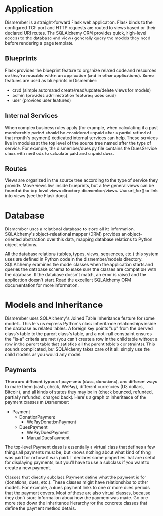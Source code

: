 # Application

Dismember is a straight-forward Flask web application.  Flask binds to the configured
TCP port and HTTP requests are routed to views based on their declared URI routes.
The SQLAlchemy ORM provides quick, high-level access to the database and views
generally query the models they need before rendering a page template.

## Blueprints

Flask provides the blueprint feature to organize related code and resources so they're
reusable within an application (and in other applications).  Some features are
used as blueprints in Dismember:

- crud (simple automated create/read/update/delete views for models)
- admin (provides administration features; uses crud)
- user (provides user features)

## Internal Services

When complex business rules apply (for example, when calculating if a past membership
period should be considered unpaid after a partial refund of that month's payment)
dedicated internal services can help.  These services live in modules at the top level
of the source tree named after the type of service.  For example, the dismember/dues.py
file contains the DuesService class with methods to calculate paid and unpaid dues.

## Routes

Views are organized in the source tree according to the type of service they provide.
Move views live inside blueprints, but a few general views can be found at the top-level
views directory dismember/views.  Use url_for() to link into views (see the Flask docs).

# Database

Dismember uses a relational database to store all its information.  SQLAlchemy's
object-releational mapper (ORM) provides an object-oriented abstraction over this
data, mapping database relations to Python object relations.

All the database relations (tables, types, views, sequences, etc.) this system uses
are defined in Python code in the dismember/models directory.  SQLAlchemy examines
the model classes when the application starts and queries the database schema
to make sure the classes are compatible with the database.  If the database doesn't
match, an error is raised and the application doesn't start.  Read the excellent
SQLAlchemy ORM documentation for more information.

# Models and Inheritance

Dismember uses SQLAlchemy's Joined Table Inheritance feature for some models.
This lets us express Python's class inheritance relationships inside the database
as related tables.  A foreign key points "up" from the derived class's table to the
parent class's table, and a not-null constraint ensures the "is-a" criteria are
met (you can't create a row in the child table without a row in the parent table that
satisfies all the parent table's constraints).  This sounds complicated, but
SQLAlchemy takes care of it all: simply use the child models as you would any model.

## Payments

There are different types of payments (dues, donations), and different ways to
make them (cash, check, WePay), different currencies (US dollars, Bitcoin), and
all kinds of states they may be in (check bounced, refunded, partially refunded,
charged back).  Here's a graph of inheritance of the payment classes in Dismember:

- Payment
  - DonationPayment
    - WePayDonationPayment
  - DuesPayment
    - WePayDuesPayment
    - ManualDuesPayment

The top-level Payment class is essentially a virtual class that defines a few things
all payments must be, but knows nothing about what kind of thing was paid for or
how it was paid.  It declares some properties that are useful for displaying
payments, but you'll have to use a subclass if you want to create a new payment.

Classes that directly subclass Payment define what the payment is for (donations,
dues, etc.).  These classes might have relationships to other models.  For
example, a dues payment links to one or more dues periods that the payment covers.
Most of these are also virtual classes, because they don't store information about
how the payment was made.  Go one more step down the inheritance hierarchy for the
concrete classes that define the payment method details.